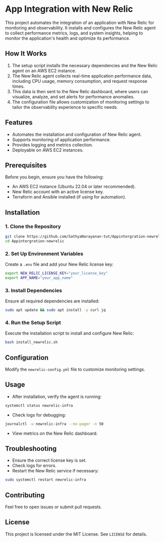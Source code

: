 # App Integration with New Relic

This project automates the integration of an application with New Relic for monitoring and observability. It installs and configures the New Relic agent to collect performance metrics, logs, and system insights, helping to monitor the application's health and optimize its performance.

## How It Works
1. The setup script installs the necessary dependencies and the New Relic agent on an AWS EC2 instance.
2. The New Relic agent collects real-time application performance data, including CPU usage, memory consumption, and request response times.
3. This data is then sent to the New Relic dashboard, where users can visualize, analyze, and set alerts for performance anomalies.
4. The configuration file allows customization of monitoring settings to tailor the observability experience to specific needs.

## Features
- Automates the installation and configuration of New Relic agent.
- Supports monitoring of application performance.
- Provides logging and metrics collection.
- Deployable on AWS EC2 instances.

## Prerequisites
Before you begin, ensure you have the following:
- An AWS EC2 instance (Ubuntu 22.04 or later recommended).
- New Relic account with an active license key.
- Terraform and Ansible installed (if using for automation).

## Installation
### 1. Clone the Repository
```bash
git clone https://github.com/SathyaNarayanan-tut/Appintergration-newrelic.git
cd Appintergration-newrelic
```

### 2. Set Up Environment Variables
Create a `.env` file and add your New Relic license key:
```bash
export NEW_RELIC_LICENSE_KEY="your_license_key"
export APP_NAME="your_app_name"
```

### 3. Install Dependencies
Ensure all required dependencies are installed:
```bash
sudo apt update && sudo apt install -y curl jq
```

### 4. Run the Setup Script
Execute the installation script to install and configure New Relic:
```bash
bash install_newrelic.sh
```

## Configuration
Modify the `newrelic-config.yml` file to customize monitoring settings.

## Usage
- After installation, verify the agent is running:
```bash
systemctl status newrelic-infra
```
- Check logs for debugging:
```bash
journalctl -u newrelic-infra --no-pager -n 50
```
- View metrics on the New Relic dashboard.

## Troubleshooting
- Ensure the correct license key is set.
- Check logs for errors.
- Restart the New Relic service if necessary:
```bash
sudo systemctl restart newrelic-infra
```

## Contributing
Feel free to open issues or submit pull requests.

## License
This project is licensed under the MIT License. See `LICENSE` for details.

